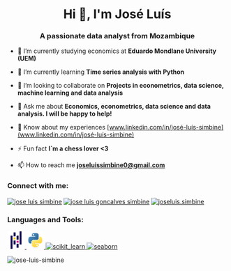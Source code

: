 <h1 align="center">Hi 👋, I'm José Luís</h1>
<h3 align="center">A passionate data analyst from Mozambique</h3>





- 🔭 I’m currently studying economics at **Eduardo Mondlane University (UEM)**
- 🌱 I’m currently learning **Time series analysis with Python**
- 👯 I’m looking to collaborate on **Projects in econometrics, data science, machine learning and data analysis**
- 💬 Ask me about **Economics, econometrics, data science and data analysis. I will be happy to help!**
- 📄 Know about my experiences [www.linkedin.com/in/josé-luís-simbine](www.linkedin.com/in/josé-luís-simbine)
- ⚡ Fun fact **I`m a chess lover <3**

- 📫 How to reach me **joseluissimbine0@gmail.com**
<h3 align="left">Connect with me:</h3>
<p align="left">
<a href="https://linkedin.com/in/jose luis simbine" target="blank"><img align="center" src="https://raw.githubusercontent.com/rahuldkjain/github-profile-readme-generator/master/src/images/icons/Social/linked-in-alt.svg" alt="jose luis simbine" height="30" width="40" /></a>
<a href="https://fb.com/jose luis goncalves simbine" target="blank"><img align="center" src="https://raw.githubusercontent.com/rahuldkjain/github-profile-readme-generator/master/src/images/icons/Social/facebook.svg" alt="jose luis goncalves simbine" height="30" width="40" /></a>
<a href="https://instagram.com/joseluis.simbine" target="blank"><img align="center" src="https://raw.githubusercontent.com/rahuldkjain/github-profile-readme-generator/master/src/images/icons/Social/instagram.svg" alt="joseluis.simbine" height="30" width="40" /></a>
</p>

<h3 align="left">Languages and Tools:</h3>
<p align="left"> <a href="https://pandas.pydata.org/" target="_blank" rel="noreferrer"> <img src="https://raw.githubusercontent.com/devicons/devicon/2ae2a900d2f041da66e950e4d48052658d850630/icons/pandas/pandas-original.svg" alt="pandas" width="40" height="40"/> </a> <a href="https://www.python.org" target="_blank" rel="noreferrer"> <img src="https://raw.githubusercontent.com/devicons/devicon/master/icons/python/python-original.svg" alt="python" width="40" height="40"/> </a> <a href="https://scikit-learn.org/" target="_blank" rel="noreferrer"> <img src="https://upload.wikimedia.org/wikipedia/commons/0/05/Scikit_learn_logo_small.svg" alt="scikit_learn" width="40" height="40"/> </a> <a href="https://seaborn.pydata.org/" target="_blank" rel="noreferrer"> <img src="https://seaborn.pydata.org/_images/logo-mark-lightbg.svg" alt="seaborn" width="40" height="40"/> </a> </p>

<p align="left"> <img src="https://komarev.com/ghpvc/?username=jose-luis-simbine&label=Profile%20views&color=0e75b6&style=flat" alt="jose-luis-simbine" /> </p>
<!--
**Jose-Luis-Simbine/Jose-Luis-Simbine** is a ✨ _special_ ✨ repository because its `README.md` (this file) appears on your GitHub profile.

Here are some ideas to get you started:

- 🔭 I’m currently working on ...
- 🌱 I’m currently learning ...
- 👯 I’m looking to collaborate on ...
- 🤔 I’m looking for help with ...
- 💬 Ask me about ...
- 📫 How to reach me: ...
- 😄 Pronouns: ...
- ⚡ Fun fact: ...
<p align="left"> <a href="https://github.com/ryo-ma/github-profile-trophy"><img src="https://github-profile-trophy.vercel.app/?username=jose-luis-simbine" alt="jose-luis-simbine" /></a> </p>
-->

